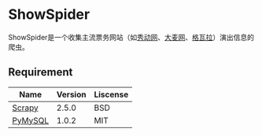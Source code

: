 # ShowSpider

ShowSpider是一个收集主流票务网站（如[秀动网](https://www.showstart.com/)、[大麦网](https://www.damai.cn/)、[格瓦拉](http://www.gewara.com)）演出信息的爬虫。

## Requirement

| Name | Version | Liscense |
| ---- | ------- | -------- |
| [Scrapy](https://scrapy.org) | 2.5.0 | BSD |
| [PyMySQL](https://github.com/PyMySQL/PyMySQL/) | 1.0.2 | MIT |
